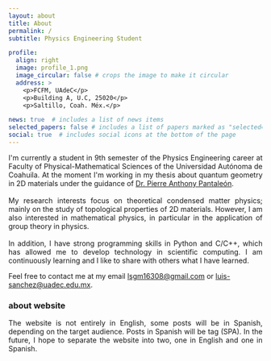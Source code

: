```yaml
---
layout: about
title: About
permalink: /
subtitle: Physics Engineering Student

profile:
  align: right
  image: profile_1.png
  image_circular: false # crops the image to make it circular
  address: >
    <p>FCFM, UAdeC</p>
    <p>Building A, U.C, 25020</p>
    <p>Saltillo, Coah. Méx.</p>

news: true  # includes a list of news items
selected_papers: false # includes a list of papers marked as "selected={true}"
social: true  # includes social icons at the bottom of the page
---
```


<!-- Write your biography here. Tell the world about yourself. Link to your favorite [subreddit](http://reddit.com). You can put a picture in, too. The code is already in, just name your picture `prof_pic.jpg` and put it in the `img/` folder.

Put your address / P.O. box / other info right below your picture. You can also disable any these elements by editing `profile` property of the YAML header of your `_pages/about.md`. Edit `_bibliography/papers.bib` and Jekyll will render your [publications page](/al-folio/publications/) automatically.

Link to your social media connections, too. This theme is set up to use [Font Awesome icons](http://fortawesome.github.io/Font-Awesome/) and [Academicons](https://jpswalsh.github.io/academicons/), like the ones below. Add your Facebook, Twitter, LinkedIn, Google Scholar, or just disable all of them. --> 

<p style="text-align:justify">
I'm currently a student in 9th semester of the Physics Engineering career at Faculty of Physical-Mathematical Sciences of the Universidad Autónoma de Coahuila. At the moment I'm working in my thesis about quantum geometry in 2D materials under the guidance of <a href="https://www.researchgate.net/profile/Pierre-Pantaleon">Dr. Pierre Anthony Pantaleón</a>. <br><br>
My research interests focus on theoretical condensed matter physics; mainly on the study of topological properties of 2D materials. However, I am also interested in mathematical physics, in particular in the application of group theory in physics.<br><br>
In addition, I have strong programming skills in Python and C/C++, which has allowed me to develop technology in scientific computing. I am continuously learning and I like to share with others what I have learned.
</p>

<!--However, another area of interest and in which I have a bit more experience is scientific computing (numerical analysis, in particular the computational physics).-->

Feel free to contact me at my email [lsgm16308@gmail.com](mailto:lsgm16308@gmail.com) or [luis-sanchez@uadec.edu.mx](mailto:luis-sanchez@uadec.edu.mx). 

### about website

<p style="text-align:justify">
The website is not entirely in English, some posts will be in Spanish, depending on the target audience. Posts in Spanish will be tag (SPA). In the future, I hope to separate the website into two, one in English and one in Spanish.
</p>